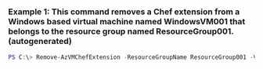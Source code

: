 ### Example 1: This command removes a Chef extension from a Windows based virtual machine named WindowsVM001 that belongs to the resource group named ResourceGroup001. (autogenerated)
```powershell
PS C:\> Remove-AzVMChefExtension -ResourceGroupName ResourceGroup001 -VMName LinuxVM001 -Windows 
```

